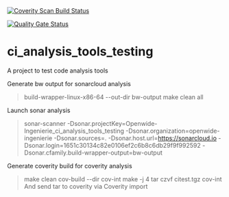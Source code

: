 <a href="https://scan.coverity.com/projects/openwide-ingenierie-ci_analysis_tools_testing">
  <img alt="Coverity Scan Build Status"
       src="https://scan.coverity.com/projects/20329/badge.svg"/>
</a>

[![Quality Gate Status](https://sonarcloud.io/api/project_badges/measure?project=Openwide-Ingenierie_ci_analysis_tools_testing&metric=alert_status)](https://sonarcloud.io/dashboard?id=Openwide-Ingenierie_ci_analysis_tools_testing)

# ci_analysis_tools_testing
A project to test code analysis tools

Generate bw output for sonarcloud analysis
> build-wrapper-linux-x86-64 --out-dir bw-output make clean all

Launch sonar analysis
> sonar-scanner   -Dsonar.projectKey=Openwide-Ingenierie_ci_analysis_tools_testing   -Dsonar.organization=openwide-ingenierie   -Dsonar.sources=.   -Dsonar.host.url=https://sonarcloud.io   -Dsonar.login=1651c30134c82e0106ef2c6b8c6db29f9f992592   -Dsonar.cfamily.build-wrapper-output=bw-output

Generate coverity build for coverity analysis
> make clean
> cov-build --dir cov-int make -j 4
> tar czvf citest.tgz cov-int
And send tar to coverity via Coverity import
